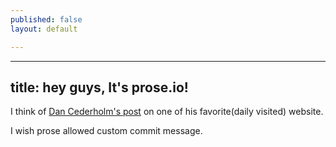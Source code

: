 ```yaml
---
published: false
layout: default

---
```


---
title: hey guys, It's prose.io!
---

I think of [Dan Cederholm's post](http://simplebits.com/notebook/2013/02/16/food-for-thought/) on one of his favorite(daily visited) website.

I wish prose allowed custom commit message.
